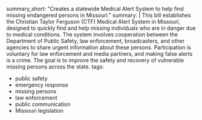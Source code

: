 summary_short: "Creates a statewide Medical Alert System to help find missing endangered persons in Missouri."
summary: |
  This bill establishes the Christian Taylor Ferguson (CTF) Medical Alert System in Missouri, designed to quickly find and help missing individuals who are in danger due to medical conditions. The system involves cooperation between the Department of Public Safety, law enforcement, broadcasters, and other agencies to share urgent information about these persons. Participation is voluntary for law enforcement and media partners, and making false alerts is a crime. The goal is to improve the safety and recovery of vulnerable missing persons across the state.
tags:
  - public safety
  - emergency response
  - missing persons
  - law enforcement
  - public communication
  - Missouri legislation
